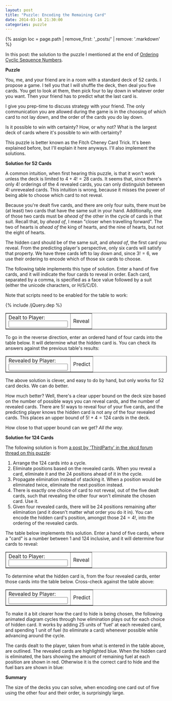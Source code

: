 ```yaml
---
layout: post
title: "Puzzle: Encoding the Remaining Card"
date: 2014-03-16 21:30:00
categories: puzzle
---
```


{% assign loc = page.path | remove_first: '_posts/' | remove: '.markdown' %}

In this post: the solution to the puzzle I mentioned at the end of [Ordering Cyclic Sequence Numbers](http://strilanc.com/math/2014/03/11/Ordering-Cyclic-Sequence-Numbers.html).

**Puzzle**

You, me, and your friend are in a room with a standard deck of 52 cards. I propose a game. I tell you that I will shuffle the deck, then deal you five cards. You get to look at them, then pick four to lay down in whatever order you want. Then your friend has to predict what the last card is.

I give you prep-time to discuss strategy with your friend. The only communication you are allowed during the game is in the choosing of which card to not lay down, and the order of the cards you do lay down.

Is it possible to win with certainty? How, or why not? What is the largest deck of cards where it's possible to win with certainty?

This puzzle is better known as the Fitch Cheney Card Trick. It's been explained before, but I'll explain it here anyways. I'll also implement the solutions.

**Solution for 52 Cards**

A common intuition, when first hearing this puzzle, is that it won't work unless the deck is limited to $4+4! = 28$ cards. It seems that, since there's only $4!$ orderings of the $4$ revealed cards, you can only distinguish between $4!$ unrevealed cards. This intuition is wrong, because it misses the power of being able to choose which card to not reveal.

Because you're dealt five cards, and there are only four suits, there must be (at least) two cards that have the same suit in your hand. Additionally, one of those two cards must be *ahead of* the other in the cycle of cards in that suit. Recall that, by *ahead of*, I mean "closer when travelling forward". The two of hearts is *ahead of* the king of hearts, and the nine of hearts, but not the eight of hearts.

The hidden card should be of the same suit, and *ahead of*, the first card you reveal. From the predicting player's perspective, only six cards will satisfy that property. We have three cards left to lay down and, since $3! = 6$, we use their ordering to encode which of those six cards to choose.

The following table implements this type of solution. Enter a hand of five cards, and it will indicate the four cards to reveal in order. Each card, separated by a comma, is specified as a face value followed by a suit (either the unicode characters, or H/S/C/D).

Note that scripts need to be enabled for the table to work:

{% include /jQuery.dep %}

<table border="1" cellspacing="0" cellpadding="8"><tr>
    <td>
        <label>Dealt to Player:</label><br />
        <input type="text" id="txtDealtCards" />
    </td>
    <td>
        <label>Reveal</label><br />
        <label id="lblRevealedCards" />
    </td>
</tr></table>

To go in the reverse direction, enter an ordered hand of four cards into the table below. It will determine what the hidden card is. You can check its answers against the previous table's results:

<table border="1" cellspacing="0" cellpadding="8"><tr>
    <td>
        <label>Revealed by Player:</label><br />
        <input type="text" id="txtRevealedCards" />
    </td>
    <td>
        <label>Predict</label><br />
        <center><label id="lblHiddenCard" /></center>
    </td>
</tr></table>

The above solution is clever, and easy to do by hand, but only works for $52$ card decks. We can do better.

How much better? Well, there's a clear upper bound on the deck size based on the number of possible ways you can reveal cards, and the number of revealed cards. There are $5!$ ways to reveal four of your five cards, and the predicting player knows the hidden card is not any of the four revealed cards. This places an upper bound of $5! + 4 = 124$ cards in the deck.

How close to that upper bound can we get? *All the way.*

**Solution for 124 Cards**

The following solution is from [a post by 'ThirdParty' in the xkcd forum thread on this puzzle](http://forums.xkcd.com/viewtopic.php?f=3&t=89705#p3136791):

1. Arrange the $124$ cards into a cycle.
2. Eliminate positions based on the revealed cards. When you reveal a card, eliminate it and the $24$ positions ahead of it in the cycle.
3. Propagate elimination instead of stacking it. When a position would be eliminated twice, eliminate the next position instead.
4. There is exactly one choice of card to not reveal, out of the five dealt cards, such that revealing the other four won't eliminate the chosen card. Use it.
5. Given four revealed cards, there will be $24$ positions remaining after elimination (and it doesn't matter what order you do it in). You can encode the hidden card's position, amongst those $24 = 4!$, into the ordering of the revealed cards.

The table below implements this solution. Enter a hand of five cards, where a "card" is a number between 1 and 124 inclusive, and it will determine four cards to reveal:

<table border="1" cellspacing="0" cellpadding="8"><tr>
    <td>
        <label>Dealt to Player:</label><br />
        <input type="text" id="txtDealtCards124" />
    </td>
    <td>
        <label>Reveal</label><br />
        <center><label id="lblRevealedCards124" /></center>
    </td>
</tr></table>

To determine what the hidden card is, from the four revealed cards, enter those cards into the table below. Cross-check against the table above:

<table border="1" cellspacing="0" cellpadding="8"><tr>
    <td>
        <label>Revealed by Player:</label><br />
        <input type="text" id="txtRevealedCards124" />
    </td>
    <td>
        <label>Predict</label><br />
        <center><label id="lblHiddenCard124" /></center>
    </td>
</tr></table>

To make it a bit clearer how the card to hide is being chosen, the following animated diagram cycles through how elimination plays out for each choice of hidden card. It works by adding 25 units of 'fuel' at each revealed card, and spending 1 unit of fuel (to eliminate a card) whenever possible while advancing around the cycle.

The cards dealt to the player, taken from what is entered in the table above, are outlined. The revealed cards are highlighted blue. When the hidden card is eliminated, the bars showing the amount of remaining fuel at each position are shown in red. Otherwise it is the correct card to hide and the fuel bars are shown in blue:

<canvas id="drawCanvas124" width="420" height="420"></canvas>

<script src="/assets/{{ loc }}/FitchCheneyCardTrick.js"></script>

**Summary**

The size of the decks you can solve, when encoding one card out of five using the other four and their order, is surprisingly large.
